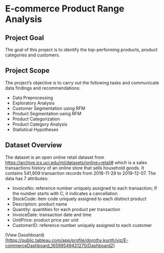 # E-commerce Product Range Analysis
## Project Goal
The goal of this project is to identify the top-performing products, product categories and customers.
## Project Scope
The project’s objective is to carry out the following tasks and communicate data findings and recommendations:
- Data Preprocessing
- Exploratory Analysis
- Customer Segmentation using RFM 
- Product Segmentation using RFM 
- Product Categorization
- Product Category Analysis
- Statistical Hypotheses
## Dataset Overview
The dataset is an open online retail dataset from https://archive.ics.uci.edu/ml/datasets/online+retail#  which is a sales transactions history of an online store that sells household goods. It contains 541,909 transaction records from  2018-11-29 to 2019-12-07. The data has 7 attributes:
- InvoiceNo: reference number uniquely assigned to each transaction;
	      If the number starts with C, it indicates a cancellation
- StockCode: item code uniquely assigned to each distinct product
- Description: product name
- Quantity: quantities for each product per transaction
- InvoiceDate: transaction date and time
- UnitPrice: product price per unit
- CustomerID: reference number uniquely assigned to each customer

(View Dasshboard)[https://public.tableau.com/app/profile/dorothy.kunth/viz/E-commerceDashboard_16599549421270/Dashboard2]

